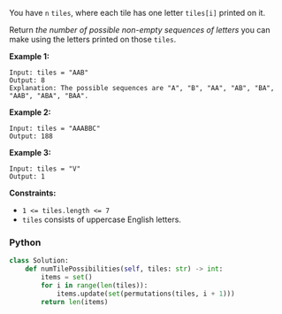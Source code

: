 You have  `n` `tiles`, where each tile has one letter  `tiles[i]`  printed on it.

Return  _the number of possible non-empty sequences of letters_  you can make using the letters printed on
those  `tiles`.

**Example 1:**

```
Input: tiles = "AAB"
Output: 8
Explanation: The possible sequences are "A", "B", "AA", "AB", "BA", "AAB", "ABA", "BAA".
```

**Example 2:**

```
Input: tiles = "AAABBC"
Output: 188
```

**Example 3:**

```
Input: tiles = "V"
Output: 1
```

**Constraints:**

- `1 <= tiles.length <= 7`
- `tiles`  consists of uppercase English letters.

### Python

```python
class Solution:
    def numTilePossibilities(self, tiles: str) -> int:
        items = set()
        for i in range(len(tiles)):
            items.update(set(permutations(tiles, i + 1)))
        return len(items)
```